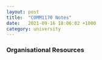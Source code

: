 ```yaml
---
layout: post
title:  "COMM1170 Notes"
date:   2021-09-16 18:06:02 +1000
category: university
---
```


### Organisational Resources
<object data="../../../assets/comm1170_notes_kush_singhy.pdf" width="1000px" height="1200px" type='application/pdf'></object>